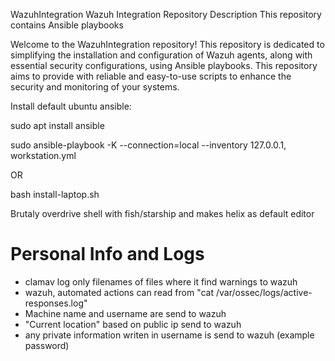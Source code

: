 WazuhIntegration
Wazuh Integration Repository Description This repository contains Ansible playbooks

Welcome to the WazuhIntegration repository! This repository is dedicated to simplifying the installation and configuration of Wazuh agents, along with essential security configurations, using Ansible playbooks. This repository aims to provide with reliable and easy-to-use scripts to enhance the security and monitoring of your systems.


Install default ubuntu ansible:

sudo apt install ansible

sudo ansible-playbook -K --connection=local --inventory 127.0.0.1, workstation.yml

OR

bash install-laptop.sh

Brutaly overdrive shell with fish/starship and makes helix as default editor

# Personal Info and Logs

- clamav log only filenames of files where it find warnings to wazuh
- wazuh, automated actions can read from "cat /var/ossec/logs/active-responses.log"
- Machine name and username are send to wazuh
- "Current location" based on public ip send to wazuh
- any private information writen in username is send to wazuh (example password)
  
  